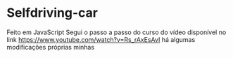 # Selfdriving-car
Feito em JavaScript
Segui o passo a passo do curso do vídeo disponível no link https://www.youtube.com/watch?v=Rs_rAxEsAvI
há algumas modificações próprias minhas
